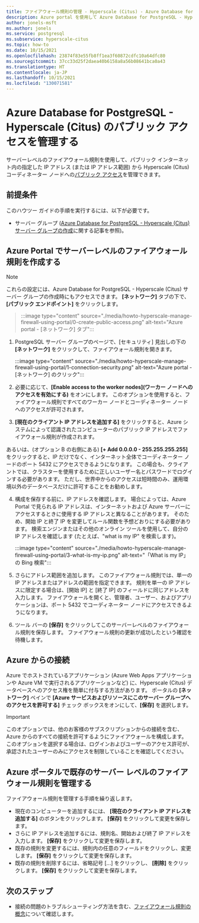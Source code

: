 ```yaml
---
title: ファイアウォール規則の管理 - Hyperscale (Citus) - Azure Database for PostgreSQL
description: Azure portal を使用して Azure Database for PostgreSQL - Hyperscale (Citus) のファイアウォール規則を作成および管理します
author: jonels-msft
ms.author: jonels
ms.service: postgresql
ms.subservice: hyperscale-citus
ms.topic: how-to
ms.date: 10/15/2021
ms.openlocfilehash: 23874f83e55fb8ff1ea3f60872cdfc10a64dfc80
ms.sourcegitcommit: 37cc33d25f2daea40b6158a8a56b08641bca0a43
ms.translationtype: HT
ms.contentlocale: ja-JP
ms.lasthandoff: 10/15/2021
ms.locfileid: "130071581"
---
```

# <a name="manage-public-access-for-azure-database-for-postgresql---hyperscale-citus"></a>Azure Database for PostgreSQL - Hyperscale (Citus) のパブリック アクセスを管理する

サーバーレベルのファイアウォール規則を使用して、パブリック インターネット内の指定した IP アドレス (または IP アドレス範囲) から Hyperscale (Citus) コーディネーター ノードへの[パブリック アクセス](concepts-hyperscale-firewall-rules.md)を管理できます。

## <a name="prerequisites"></a>前提条件
このハウツー ガイドの手順を実行するには、以下が必要です。
- サーバー グループ ([Azure Database for PostgreSQL - Hyperscale (Citus) サーバー グループの作成](quickstart-create-hyperscale-portal.md)に関する記事を参照)。

## <a name="create-a-server-level-firewall-rule-in-the-azure-portal"></a>Azure Portal でサーバーレベルのファイアウォール規則を作成する

> [!NOTE]
> これらの設定には、Azure Database for PostgreSQL - Hyperscale (Citus) サーバー グループの作成時にもアクセスできます。 **[ネットワーク]** タブの下で、 **[パブリック エンドポイント]** をクリックします。

> :::image type="content" source="./media/howto-hyperscale-manage-firewall-using-portal/0-create-public-access.png" alt-text="Azure portal - [ネットワーク] タブ":::

1. PostgreSQL サーバー グループのページで、[セキュリティ] 見出しの下の **[ネットワーク]** をクリックして、ファイアウォール規則を開きます。

   :::image type="content" source="./media/howto-hyperscale-manage-firewall-using-portal/1-connection-security.png" alt-text="Azure portal - [ネットワーク] のクリック":::

2. 必要に応じて、**[Enable access to the worker nodes]\(ワーカー ノードへのアクセスを有効にする\)** をオンにします。 このオプションを使用すると、ファイアウォール規則ですべてのワーカー ノードとコーディネーター ノードへのアクセスが許可されます。

3. **[現在のクライアント IP アドレスを追加する]** をクリックすると、Azure システムによって認識されたコンピューターのパブリック IP アドレスでファイアウォール規則が作成されます。

あるいは、(オプション B の右側にある) **[+ Add 0.0.0.0 - 255.255.255.255]** をクリックすると、IP だけでなく、インターネット全体でコーディネーター ノードのポート 5432 にアクセスできるようになります。 この場合も、クライアントでは、クラスターを使用するために正しいユーザー名とパスワードでログインする必要があります。 ただし、世界中からのアクセスは短時間のみ、運用環境以外のデータベースだけに許可することをお勧めします。

4. 構成を保存する前に、IP アドレスを確認します。 場合によっては、Azure Portal で見られる IP アドレスは、インターネットおよび Azure サーバーにアクセスするときに使用する IP アドレスと異なることがあります。 そのため、開始 IP と終了 IP を変更してルール関数を予想どおりにする必要があります。
   検索エンジンまたはその他のオンライン ツールを使用して、自分の IP アドレスを確認します (たとえば、"what is my IP" を検索します)。

   :::image type="content" source="./media/howto-hyperscale-manage-firewall-using-portal/3-what-is-my-ip.png" alt-text="「What is my IP」の Bing 検索":::

5. さらにアドレス範囲を追加します。 このファイアウォール規則では、単一の IP アドレスまたはアドレスの範囲を指定できます。 規則を単一の IP アドレスに限定する場合は、[開始 IP] と [終了 IP] のフィールドに同じアドレスを入力します。 ファイアウォールを開くと、管理者、ユーザー、およびアプリケーションは、ポート 5432 でコーディネーター ノードにアクセスできるようになります。

6. ツール バーの **[保存]** をクリックしてこのサーバーレベルのファイアウォール規則を保存します。 ファイアウォール規則の更新が成功したという確認を待機します。

## <a name="connecting-from-azure"></a>Azure からの接続

Azure でホストされているアプリケーション (Azure Web Apps アプリケーションや Azure VM で実行されるアプリケーションなど) に、Hyperscale (Citus) データベースへのアクセス権を簡単に付与する方法があります。 ポータルの **[ネットワーク]** ペインで **[Azure サービスおよびリソースにこのサーバー グループへのアクセスを許可する]** チェック ボックスをオンにして、**[保存]** を選択します。

> [!IMPORTANT]
> このオプションでは、他のお客様のサブスクリプションからの接続を含む、Azure からのすべての接続を許可するようにファイアウォールを構成します。 このオプションを選択する場合は、ログインおよびユーザーのアクセス許可が、承認されたユーザーのみにアクセスを制限していることを確認してください。

## <a name="manage-existing-server-level-firewall-rules-through-the-azure-portal"></a>Azure ポータルで既存のサーバー レベルのファイアウォール規則を管理する
ファイアウォール規則を管理する手順を繰り返します。
* 現在のコンピューターを追加するには、 **[現在のクライアント IP アドレスを追加する]** のボタンをクリックします。 **[保存]** をクリックして変更を保存します。
* さらに IP アドレスを追加するには、規則名、開始および終了 IP アドレスを入力します。 **[保存]** をクリックして変更を保存します。
* 既存の規則を変更するには、規則内の任意のフィールドをクリックし、変更します。 **[保存]** をクリックして変更を保存します。
* 既存の規則を削除するには、省略記号 [...] をクリックし、 **[削除]** をクリックします。 **[保存]** をクリックして変更を保存します。

## <a name="next-steps"></a>次のステップ
- 接続の問題のトラブルシューティング方法を含む、[ファイアウォール規則の概念](concepts-hyperscale-firewall-rules.md)について確認します。
